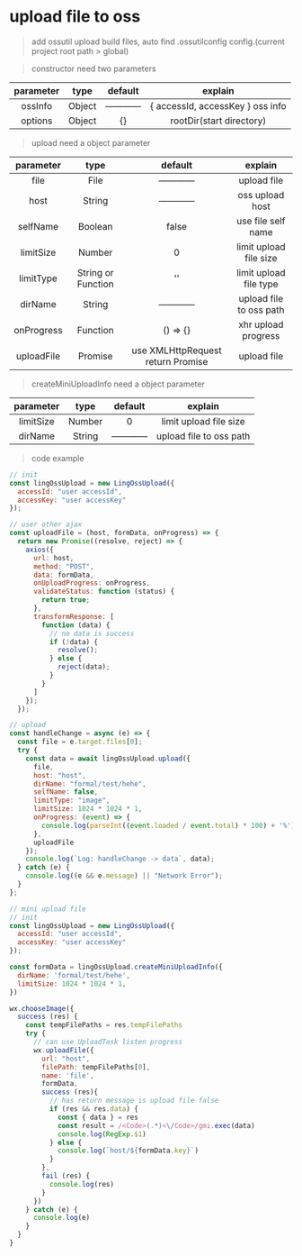 # upload file to oss

> add ossutil
  upload build files, auto find .ossutilconfig config.(current project root path > global)

> constructor need two parameters

| parameter | type | default  | explain |
| :----: | :----: | :----: | :----: |
| ossInfo | Object | ———— | { accessId, accessKey } oss info |
| options | Object | {} | rootDir(start directory) |

> upload need a object parameter
 
| parameter | type | default  | explain |
| :----: | :----: | :----: | :----: |
| file | File | ———— | upload file |
| host | String | ———— | oss upload host |
| selfName | Boolean | false | use file self name |
| limitSize | Number | 0 | limit upload file size |
| limitType | String or Function | '' | limit upload file type |
| dirName | String | ———— | upload file to oss path |
| onProgress | Function | () => {} | xhr upload progress |
| uploadFile | Promise | use XMLHttpRequest return Promise | upload file |

> createMiniUploadInfo need a object parameter

| parameter | type | default  | explain |
| :----: | :----: | :----: | :----: |
| limitSize | Number | 0 | limit upload file size |
| dirName | String | ———— | upload file to oss path |

> code example

```javascript
// init
const lingOssUpload = new LingOssUpload({
  accessId: "user accessId",
  accessKey: "user accessKey"
});

// user other ajax
const uploadFile = (host, formData, onProgress) => {
  return new Promise((resolve, reject) => {
    axios({
      url: host,
      method: "POST",
      data: formData,
      onUploadProgress: onProgress,
      validateStatus: function (status) {
        return true;
      },
      transformResponse: [
        function (data) {
          // no data is success
          if (!data) {
            resolve();
          } else {
            reject(data);
          }
        }
      ]
    });
  });

// upload
const handleChange = async (e) => {
  const file = e.target.files[0];
  try {
    const data = await lingOssUpload.upload({
      file,
      host: "host",
      dirName: "formal/test/hehe",
      selfName: false,
      limitType: "image",
      limitSize: 1024 * 1024 * 1,
      onProgress: (event) => {
        console.log(parseInt((event.loaded / event.total) * 100) + '%');
      },
      uploadFile
    });
    console.log(`Log: handleChange -> data`, data);
  } catch (e) {
    console.log((e && e.message) || "Network Error");
  }
};
```

```javascript
// mini upload file
// init
const lingOssUpload = new LingOssUpload({
  accessId: "user accessId",
  accessKey: "user accessKey"
});

const formData = lingOssUpload.createMiniUploadInfo({
  dirName: 'formal/test/hehe',
  limitSize: 1024 * 1024 * 1,
})

wx.chooseImage({
  success (res) {
    const tempFilePaths = res.tempFilePaths
    try {
      // can use UploadTask listen progress
      wx.uploadFile({
        url: "host",
        filePath: tempFilePaths[0],
        name: 'file',
        formData,
        success (res){
          // has return message is upload file false
          if (res && res.data) {
            const { data } = res
            const result = /<Code>(.*)<\/Code>/gmi.exec(data)
            console.log(RegExp.$1)
          } else {
            console.log(`host/${formData.key}`)
          }
        },
        fail (res) {
          console.log(res)
        }
      })
    } catch (e) {
      console.log(e)
    }
  }
}
```
